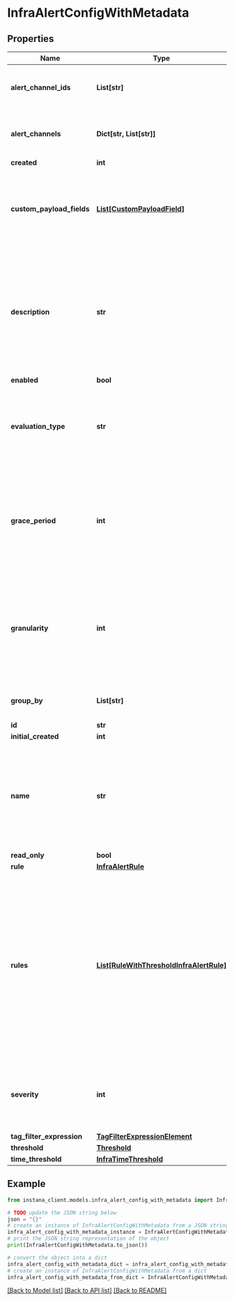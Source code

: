 # InfraAlertConfigWithMetadata


## Properties

Name | Type | Description | Notes
------------ | ------------- | ------------- | -------------
**alert_channel_ids** | **List[str]** | List of IDs of alert channels defined in Instana. Can be left empty. | [optional] 
**alert_channels** | **Dict[str, List[str]]** | Set of alert channel IDs associated with the severity. | [optional] 
**created** | **int** |  | [optional] 
**custom_payload_fields** | [**List[CustomPayloadField]**](CustomPayloadField.md) | Custom payload fields to send additional information in the alert notifications. Can be left empty. | 
**description** | **str** | Description of the Infrastructure Smart Alert. Used as a template for the description of alert/event notifications triggered by this Smart Alert configuration. | 
**enabled** | **bool** |  | [optional] 
**evaluation_type** | **str** | Determines whether we evaluate each infra entity independently or group of entities will be evaluated together. | [optional] 
**grace_period** | **int** | The duration for which an alert remains open after conditions are no longer violated, with the alert auto-closing once the grace period expires. | [optional] 
**granularity** | **int** | The evaluation granularity used for detection of violations of the defined threshold. Defines the size of the tumbling window used. | [default to 600000]
**group_by** | **List[str]** | The grouping tags used to group the metric results. | 
**id** | **str** |  | 
**initial_created** | **int** |  | [optional] 
**name** | **str** | Name of the Infrastructure Smart Alert. Used as a template for the title of alert/event notifications triggered by this Smart Alert configuration. | 
**read_only** | **bool** |  | [optional] 
**rule** | [**InfraAlertRule**](InfraAlertRule.md) |  | [optional] 
**rules** | [**List[RuleWithThresholdInfraAlertRule]**](RuleWithThresholdInfraAlertRule.md) | A list of rules where each rule is associated with multiple thresholds and their corresponding severity levels. This enables more complex alert configurations with validations to ensure consistent and logical threshold-severity combinations. | [optional] 
**severity** | **int** | The severity of the alert when triggered, which is either 5 (Warning), or 10 (Critical). | [optional] 
**tag_filter_expression** | [**TagFilterExpressionElement**](TagFilterExpressionElement.md) |  | 
**threshold** | [**Threshold**](Threshold.md) |  | [optional] 
**time_threshold** | [**InfraTimeThreshold**](InfraTimeThreshold.md) |  | 

## Example

```python
from instana_client.models.infra_alert_config_with_metadata import InfraAlertConfigWithMetadata

# TODO update the JSON string below
json = "{}"
# create an instance of InfraAlertConfigWithMetadata from a JSON string
infra_alert_config_with_metadata_instance = InfraAlertConfigWithMetadata.from_json(json)
# print the JSON string representation of the object
print(InfraAlertConfigWithMetadata.to_json())

# convert the object into a dict
infra_alert_config_with_metadata_dict = infra_alert_config_with_metadata_instance.to_dict()
# create an instance of InfraAlertConfigWithMetadata from a dict
infra_alert_config_with_metadata_from_dict = InfraAlertConfigWithMetadata.from_dict(infra_alert_config_with_metadata_dict)
```
[[Back to Model list]](../README.md#documentation-for-models) [[Back to API list]](../README.md#documentation-for-api-endpoints) [[Back to README]](../README.md)


